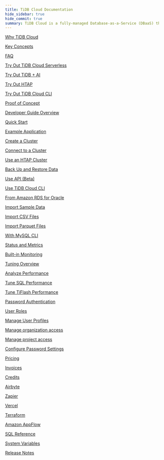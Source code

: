 ```yaml
---
title: TiDB Cloud Documentation
hide_sidebar: true
hide_commit: true
summary: TiDB Cloud is a fully-managed Database-as-a-Service (DBaaS) that brings everything great about TiDB to your cloud. It offers guides, samples, and references for learning, trying, developing, maintaining, migrating, monitoring, tuning, securing, billing, integrating, and referencing.
---
```


<LearningPathContainer platform="tidb-cloud" title="TiDB Cloud" subTitle="TiDB Cloud is a fully-managed Database-as-a-Service (DBaaS) that brings everything great about TiDB to your cloud. Find the guide, samples, and references you need to use TiDB Cloud.">

<LearningPath label="Learn" icon="cloud1">

[Why TiDB Cloud](https://docs.tidb.io/tidbcloud/tidb-cloud-intro)

[Key Concepts](https://docs.tidb.io/tidbcloud/key-concepts)

[FAQ](https://docs.tidb.io/tidbcloud/tidb-cloud-faq)

</LearningPath>

<LearningPath label="Try" icon="cloud5">

[Try Out TiDB Cloud Serverless](https://docs.tidb.io/tidbcloud/tidb-cloud-quickstart)

[Try Out TiDB + AI](https://docs.tidb.io/tidbcloud/vector-search-get-started-using-python)

[Try Out HTAP](https://docs.tidb.io/tidbcloud/tidb-cloud-htap-quickstart)

[Try Out TiDB Cloud CLI](https://docs.tidb.io/tidbcloud/get-started-with-cli)

[Proof of Concept](https://docs.tidb.io/tidbcloud/tidb-cloud-poc)

</LearningPath>

<LearningPath label="Develop" icon="doc8">

[Developer Guide Overview](https://docs.tidb.io/tidbcloud/dev-guide-overview)

[Quick Start](https://docs.tidb.io/tidbcloud/dev-guide-build-cluster-in-cloud)

[Example Application](https://docs.tidb.io/tidbcloud/dev-guide-sample-application-spring-boot)

</LearningPath>

<LearningPath label="Maintain" icon="cloud7">

[Create a Cluster](https://docs.tidb.io/tidbcloud/create-tidb-cluster-serverless/)

[Connect to a Cluster](https://docs.tidb.io/tidbcloud/connect-to-tidb-cluster-serverless/)

[Use an HTAP Cluster](https://docs.tidb.io/tidbcloud/tiflash-overview)

[Back Up and Restore Data](https://docs.tidb.io/tidbcloud/backup-and-restore-serverless/)

[Use API (Beta)](https://docs.tidb.io/tidbcloud/api-overview)

[Use TiDB Cloud CLI](https://docs.tidb.io/tidbcloud/get-started-with-cli)

</LearningPath>

<LearningPath label="Migrate" icon="cloud3">

[From Amazon RDS for Oracle](https://docs.tidb.io/tidbcloud/migrate-from-oracle-using-aws-dms/)

[Import Sample Data](https://docs.tidb.io/tidbcloud/import-sample-data-serverless/)

[Import CSV Files](https://docs.tidb.io/tidbcloud/import-csv-files-serverless/)

[Import Parquet Files](https://docs.tidb.io/tidbcloud/import-parquet-files-serverless/)

[With MySQL CLI](https://docs.tidb.io/tidbcloud/import-with-mysql-cli-serverless/)

</LearningPath>

<LearningPath label="Monitor" icon="cloud6">

[Status and Metrics](https://docs.tidb.io/tidbcloud/monitor-tidb-cluster)

[Built-in Monitoring](https://docs.tidb.io/tidbcloud/built-in-monitoring)

</LearningPath>

<LearningPath label="Tune" icon="tidb-cloud-tune">

[Tuning Overview](https://docs.tidb.io/tidbcloud/tidb-cloud-tune-performance-overview)

[Analyze Performance](https://docs.tidb.io/tidbcloud/tune-performance)

[Tune SQL Performance](https://docs.tidb.io/tidbcloud/tidb-cloud-sql-tuning-overview)

[Tune TiFlash Performance](https://docs.tidb.io/tidbcloud/tune-tiflash-performance)

</LearningPath>

<LearningPath label="Security" icon="users">

[Password Authentication](https://docs.tidb.io/tidbcloud/tidb-cloud-password-authentication)

[User Roles](https://docs.tidb.io/tidbcloud/manage-user-access#user-roles)

[Manage User Profiles](https://docs.tidb.io/tidbcloud/manage-user-access#manage-user-profiles)

[Manage organization access](https://docs.tidb.io/tidbcloud/manage-user-access#manage-organization-access)

[Manage project access](https://docs.tidb.io/tidbcloud/manage-user-access#manage-project-access)

[Configure Password Settings](https://docs.tidb.io/tidbcloud/configure-security-settings)

</LearningPath>

<LearningPath label="Billing" icon="cloud2">

[Pricing](https://www.pingcap.com/pricing/)

[Invoices](https://docs.tidb.io/tidbcloud/tidb-cloud-billing#invoices)

[Credits](https://docs.tidb.io/tidbcloud/tidb-cloud-billing#credits)

</LearningPath>

<LearningPath label="Integrations" icon="cloud4">

[Airbyte](https://docs.tidb.io/tidbcloud/integrate-tidbcloud-with-airbyte)

[Zapier](https://docs.tidb.io/tidbcloud/integrate-tidbcloud-with-zapier)

[Vercel](https://docs.tidb.io/tidbcloud/integrate-tidbcloud-with-vercel)

[Terraform](https://docs.tidb.io/tidbcloud/terraform-tidbcloud-provider-overview)

[Amazon AppFlow](https://docs.tidb.io/tidbcloud/dev-guide-aws-appflow-integration)

</LearningPath>

<LearningPath label="Reference" icon="cloud-dev">

[SQL Reference](https://docs.tidb.io/tidbcloud/basic-sql-operations)

[System Variables](https://docs.tidb.io/tidbcloud/system-variables)

[Release Notes](https://docs.tidb.io/tidbcloud/tidb-cloud-release-notes)

</LearningPath>

</LearningPathContainer>
